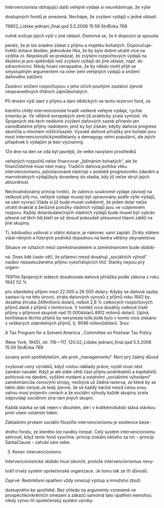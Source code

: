 
Intervencionista obhajující další veřejné výdaje si neuvědomuje, že výše

dostupných fondů je omezená. Nechápe, že zvýšení výdajů v jedné oblasti

76802_Lidske jednani_final.qxd 5.5.2006 15:59 StrÆnka 768

nutně snižuje jejich výši v jiné oblasti. Domnívá se, že k dispozici je spousta

peněz; že je lze snadno získat z příjmu a majetku bohatých. Doporučuje-livětší dotace školám, jednoduše říká, že by bylo dobré utratit více na vzdělá-ní. Nepokouší se prokázat, že zvýšení rozpočtových výdajů na školství je pro-spěšnější než zvýšení výdajů do jiné oblasti, např. do zdravotnictví. Nikdy hoani nenapadne, že by někdo mohl přijít se smysluplným argumentem na ome-zení veřejných výdajů a snížení daňového zatížení.

Zastánci snížení rozpočtujsou v jeho očích pouhými zastánci zjevně nespravedlivých třídních zájmůbohatých.

Při dnešní výši daní z příjmu a daní dědických se tento rezervní fond, ze

kterého chtějí intervencionisté hradit veškeré veřejné výdaje, rychle zmenšu-je. Ve většině evropských zemí již prakticky zcela vymizel. Ve Spojených stá-tech nedávné zvýšení daňových sazeb přineslo jen zanedbatelné příjmy nadobjem, jenž by byl získán, kdyby daňová progrese skončila u mnohem nižšíchsazeb. Vysoké daňové přirážky pro bohaté jsou mezi intervencionistickýmidiletanty a demagogy velmi populární, ale jejich příspěvek k výdajům je bez-významný.

1Ze dne na den se zdá být jasnější, že velké navýšení prostředků

veřejných rozpočtů nelze financovat „ždímáním bohatých“, ale že finančníbřímě musí nést masy. Tradiční daňová politika věku intervencionismu, jejíoslavované nástroje v podobě progresivního zdanění a marnotratných výdajůbyly dovedeny do stadia, kdy již nelze skrýt jejich absurdnost.

Nechvalněznámý princip tvrdící, že zatímco soukromé výdaje závisejí na velikosti příj-mu, veřejné výdaje musejí být upravovány podle výše výdajů, se sám vyvrací.Vláda si již bude muset uvědomit, že jeden dolar nelze utratit dvakrát a žerůzné položky vládních výdajů jsou ve vzájemném rozporu. Každý dolardodatečných vládních výdajů bude muset být vybrán přesně od těch lidí,kteří se až dosud pokoušeli přesunout hlavní zátěž na jiné skupiny.

Ti, kdobudou usilovat o státní dotace, je nakonec sami zaplatí. Ztráty státem vlast-něných a řízených podniků dopadnou na bedra většiny obyvatelstva.

Situace ve vztazích mezi zaměstnavatelem a zaměstnancem bude obdob-

ná. Dnes lidé často věří, že příjemci mezd dosahují „sociálních výhod“ naúkor nezaslouženého příjmu vykořisťujících tříd. Stávky nejsou prý organi-

7691Ve Spojených státech dosahovala daňová přirážka podle zákona z roku 1942 52 %

pro zdanitelný příjem mezi 22 000 a 26 000 dolary. Kdyby se daňové sazby zastavi-ly na této úrovni, ztráta daňových výnosů z příjmů roku 1942 by dosáhla zhruba 249milionů dolarů, neboli 2,8 % celkových rozpočtových příjmů daně z příjmů v tomtoroce. V tomtéž roce dosáhly celkové čisté příjmy v příjmové skupině nad 10 000dolarů 8912 milionů dolarů. Úplná konfiskace těchto příjmů by nevynesla tolik,kolik bylo v tomto roce získáno z veškerých zdanitelných příjmů, tj. 9046 milionůdolarů. Srov.

A Tax Program for a Solvent America , Committee on Postwar Tax Policy

(New York, 1945), str. 116—117, 120.02_Lidske jednani_final.qxd 5.5.2006 15:59 StrÆnka 769

zovány proti spotřebitelům, ale proti „managementu“. Není prý žádný důvod

zvyšovat ceny výrobků, když rostou náklady práce; rozdíl musí nést zaměst-navatel. Když je ale stále větší část příjmu podnikatelů a kapitalistů pohlcová-na daněmi, vyššími mzdami a ostatními „sociálními výhodami“ zaměstnancůa cenovými stropy, nezbývá už žádná rezerva, ze které by se takto dalo čerpat.Je tedy zjevné, že se každý nárůst mezd celou svou vahou musí projevitv cenách a že sociální výhody každé skupiny zcela odpovídají sociálním ztrá-tám jiných skupin.

Každá stávka se tak nejen v dlouhém, ale i v krátkémobdobí stává stávkou proti všem ostatním lidem.

Základním prvkem sociální filozofie intervencionismu je existence beze-

dného fondu, ze kterého lze navěky čerpat. Celý systém intervencionismu sehroutí, když tento fond vyschne: princip získání něčeho za nic – princip SantaClause – zahubí sám sebe.

3. Konec intervencionismu

Intervencionistické období musí skončit, protože intervencionismus nevy-

tváří trvalý systém společenské organizace. Je tomu tak ze tří důvodů.

Zaprvé: Restriktivní opatření vždy omezují výstup a množství zboží

dostupného ke spotřebě. Bez ohledu na argumenty vznesené ve prospěchkonkrétních omezení a zákazů samotná tato opatření nemohou nikdy vytvo-řit společenský systém výroby.
